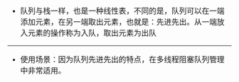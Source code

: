 <span  style="font-family: Simsun,serif; font-size: 17px; ">

- 队列与栈一样，也是一种线性表，不同的是，队列可以在一端添加元素，在另一端取出元素，也就是：先进先出。从一端放入元素的操作称为入队，取出元素为出队

---

- 使用场景：因为队列先进先出的特点，在多线程阻塞队列管理中非常适用。

</span>